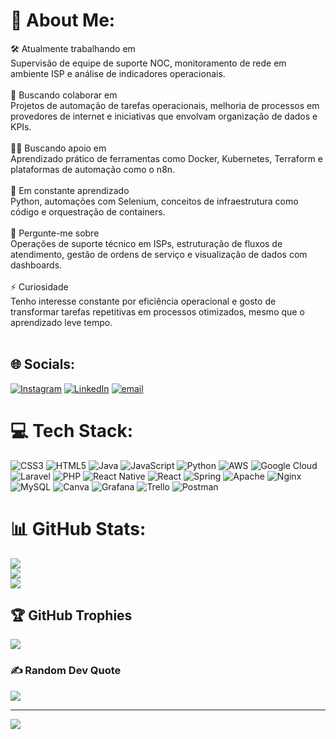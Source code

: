 # 💫 About Me:
🛠 Atualmente trabalhando em<br>Supervisão de equipe de suporte NOC, monitoramento de rede em ambiente ISP e análise de indicadores operacionais.<br><br>🤝 Buscando colaborar em<br>Projetos de automação de tarefas operacionais, melhoria de processos em provedores de internet e iniciativas que envolvam organização de dados e KPIs.<br><br>🙋‍♂️ Buscando apoio em<br>Aprendizado prático de ferramentas como Docker, Kubernetes, Terraform e plataformas de automação como o n8n.<br><br>🌱 Em constante aprendizado<br>Python, automações com Selenium, conceitos de infraestrutura como código e orquestração de containers.<br><br>💬 Pergunte-me sobre<br>Operações de suporte técnico em ISPs, estruturação de fluxos de atendimento, gestão de ordens de serviço e visualização de dados com dashboards.<br><br>⚡ Curiosidade<br>Tenho interesse constante por eficiência operacional e gosto de transformar tarefas repetitivas em processos otimizados, mesmo que o aprendizado leve tempo.<br><br>


## 🌐 Socials:
[![Instagram](https://img.shields.io/badge/Instagram-%23E4405F.svg?logo=Instagram&logoColor=white)](https://instagram.com/gusts.reis) [![LinkedIn](https://img.shields.io/badge/LinkedIn-%230077B5.svg?logo=linkedin&logoColor=white)](https://linkedin.com/in/gustsr) [![email](https://img.shields.io/badge/Email-D14836?logo=gmail&logoColor=white)](mailto:gustavo.sil.reis@gmail.com) 

# 💻 Tech Stack:
![CSS3](https://img.shields.io/badge/css3-%231572B6.svg?style=flat-square&logo=css3&logoColor=white) ![HTML5](https://img.shields.io/badge/html5-%23E34F26.svg?style=flat-square&logo=html5&logoColor=white) ![Java](https://img.shields.io/badge/java-%23ED8B00.svg?style=flat-square&logo=openjdk&logoColor=white) ![JavaScript](https://img.shields.io/badge/javascript-%23323330.svg?style=flat-square&logo=javascript&logoColor=%23F7DF1E) ![Python](https://img.shields.io/badge/python-3670A0?style=flat-square&logo=python&logoColor=ffdd54) ![AWS](https://img.shields.io/badge/AWS-%23FF9900.svg?style=flat-square&logo=amazon-aws&logoColor=white) ![Google Cloud](https://img.shields.io/badge/GoogleCloud-%234285F4.svg?style=flat-square&logo=google-cloud&logoColor=white) ![Laravel](https://img.shields.io/badge/laravel-%23FF2D20.svg?style=flat-square&logo=laravel&logoColor=white) ![PHP](https://img.shields.io/badge/php-%23777BB4.svg?style=flat-square&logo=php&logoColor=white) ![React Native](https://img.shields.io/badge/react_native-%2320232a.svg?style=flat-square&logo=react&logoColor=%2361DAFB) ![React](https://img.shields.io/badge/react-%2320232a.svg?style=flat-square&logo=react&logoColor=%2361DAFB) ![Spring](https://img.shields.io/badge/spring-%236DB33F.svg?style=flat-square&logo=spring&logoColor=white) ![Apache](https://img.shields.io/badge/apache-%23D42029.svg?style=flat-square&logo=apache&logoColor=white) ![Nginx](https://img.shields.io/badge/nginx-%23009639.svg?style=flat-square&logo=nginx&logoColor=white) ![MySQL](https://img.shields.io/badge/mysql-4479A1.svg?style=flat-square&logo=mysql&logoColor=white) ![Canva](https://img.shields.io/badge/Canva-%2300C4CC.svg?style=flat-square&logo=Canva&logoColor=white) ![Grafana](https://img.shields.io/badge/grafana-%23F46800.svg?style=flat-square&logo=grafana&logoColor=white) ![Trello](https://img.shields.io/badge/Trello-%23026AA7.svg?style=flat-square&logo=Trello&logoColor=white) ![Postman](https://img.shields.io/badge/Postman-FF6C37?style=flat-square&logo=postman&logoColor=white)
# 📊 GitHub Stats:
![](https://github-readme-stats.vercel.app/api?username=GustSR&theme=dark&hide_border=false&include_all_commits=true&count_private=true)<br/>
![](https://nirzak-streak-stats.vercel.app/?user=GustSR&theme=dark&hide_border=false)<br/>
![](https://github-readme-stats.vercel.app/api/top-langs/?username=GustSR&theme=dark&hide_border=false&include_all_commits=true&count_private=true&layout=compact)

## 🏆 GitHub Trophies
![](https://github-profile-trophy.vercel.app/?username=GustSR&theme=radical&no-frame=false&no-bg=true&margin-w=4)

### ✍️ Random Dev Quote
![](https://quotes-github-readme.vercel.app/api?type=horizontal&theme=radical)

---
[![](https://visitcount.itsvg.in/api?id=GustSR&icon=0&color=0)](https://visitcount.itsvg.in)

<!-- Proudly created with GPRM ( https://gprm.itsvg.in ) -->
